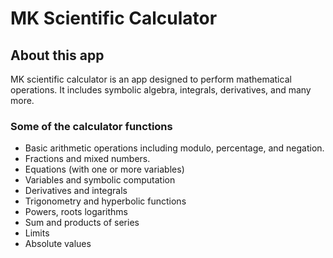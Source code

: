 # MK Scientific Calculator
## About this app
MK scientific calculator is an app designed to perform mathematical operations. It includes symbolic algebra, integrals, derivatives, and many more.
### Some of the calculator functions
-	Basic arithmetic operations including modulo, percentage, and negation.
-	Fractions and mixed numbers.
-	Equations (with one or more variables)
-	Variables and symbolic computation
-	Derivatives and integrals
-	Trigonometry and hyperbolic functions
-	Powers, roots logarithms
-	Sum and products of series
-	Limits
-	Absolute values 
